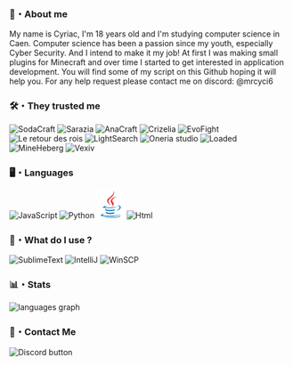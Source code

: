 
### 🤙・About me

My name is Cyriac, I'm 18 years old and I'm studying computer science in Caen. Computer science has been a passion since my youth, especially Cyber ​​Security. And I intend to make it my job!
At first I was making small plugins for Minecraft and over time I started to get interested in application development. You will find some of my script on this Github hoping it will help you. For any help request please contact me on discord: @mrcyci6

### 🛠️・They trusted me

<div>
  <img style="width: 50px; height: 50px;" src="https://cdn.discordapp.com/icons/1026889758993023086/03e3d165ccb4965df475f9c06567d199.webp" alt="SodaCraft">
  <img style="width: 50px; height: 50px;" src="https://cdn.discordapp.com/icons/978335236440092713/c407708acde548772f05613a184d9afc.webp" alt="Sarazia">
  <img style="width: 50px; height: 50px;" src="https://cdn.discordapp.com/icons/975485030451269693/be30324d4f4491ed8a2a31607692aed3.webp" alt="AnaCraft">
  <img style="width: 50px; height: 50px;" src="https://cdn.discordapp.com/attachments/1054443268940771448/1135640857446453328/logo.png" alt="Crizelia">
  <img style="width: 50px; height: 50px;" src="https://cdn.discordapp.com/attachments/1054443268940771448/1135641379054309486/logo.png" alt="EvoFight">
  <img style="width: 50px; height: 50px;" src="https://cdn.discordapp.com/icons/1106560464328073276/d27cd9032825d1c9202a2b62f0e67a8a.webp" alt="Le retour des rois">
  <img style="width: 50px; height: 50px;" src="https://cdn.discordapp.com/attachments/1054443268940771448/1135643788795183255/logo.png" alt="LightSearch">
  <img style="width: 50px; height: 50px;" src="https://cdn.discordapp.com/icons/1110892816546136204/9c1dc43db06385e9178d4ee8fbdcc6db.webp" alt="Oneria studio">
  <img style="width: 50px; height: 50px;" src="https://cdn.discordapp.com/icons/1054403215447298088/fb78ef0b67889eba285bc2db7d511da0.webp" alt="Loaded">
  <img style="width: 50px; height: 50px;" src="https://cdn.discordapp.com/attachments/1054443268940771448/1135646427092091011/Logo.png" alt="MineHeberg">
  <img style="width: 50px; height: 50px;" src="https://cdn.discordapp.com/attachments/1054443268940771448/1135646866483187732/logo.png" alt="Vexiv">
</div>

### 🖥️・Languages

<div>
  <img style="width: 50px; height: 50px;" src="https://upload.wikimedia.org/wikipedia/commons/thumb/6/6a/JavaScript-logo.png/800px-JavaScript-logo.png" alt="JavaScript">
  <img style="width: 50px; height: 50px;" src="https://upload.wikimedia.org/wikipedia/commons/thumb/c/c3/Python-logo-notext.svg/1869px-Python-logo-notext.svg.png" alt="Python">
  <img style="width: 50px; height: 50px;" src="https://raw.githubusercontent.com/devicons/devicon/master/icons/java/java-original.svg" alt="Java">
  <img style="width: 50px; height: 50px;" src="https://cdn-icons-png.flaticon.com/512/732/732212.png" alt="Html">
</div>

### 🧰・What do I use ?

<div>
  <img style="width: 50px; height: 50px;" src="https://upload.wikimedia.org/wikipedia/fr/7/78/Sublime_text_logo.png" alt="SublimeText">
  <img style="width: 50px; height: 50px;" src="https://upload.wikimedia.org/wikipedia/commons/thumb/9/9c/IntelliJ_IDEA_Icon.svg/1200px-IntelliJ_IDEA_Icon.svg.png" alt="IntelliJ">
  <img style="width: 50px; height: 50px;" src="https://upload.wikimedia.org/wikipedia/commons/d/de/WinSCP_Logo.png" alt="WinSCP">
</div>

### 📊・Stats 

<div>
  <img src="https://github-readme-stats.vercel.app/api/top-langs?username=MrCyci6&locale=en&hide_title=false&layout=compact&card_width=320&langs_count=5&theme=dark&hide_border=false&order=2" width="40%" alt="languages graph"  />
</div>

### 📩・Contact Me

<div>
  <img style="width: 150px; height: 50px;" href="https://discord.com/users/1044295629154816010" src="https://cdn.discordapp.com/attachments/1054443268940771448/1135652439790473216/discord.jpg" alt="Discord button"/>
</div>
